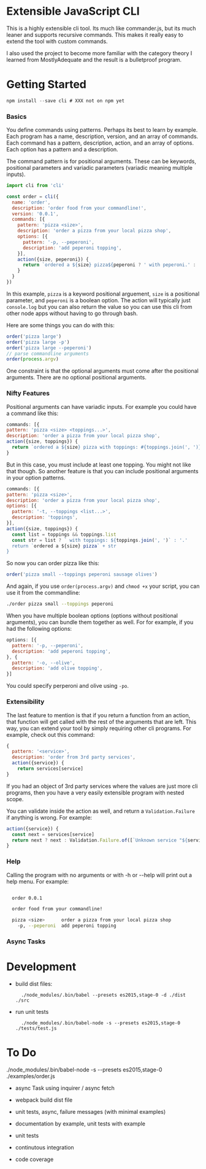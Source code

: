 # Extensible JavaScript CLI

This is a highly extensible cli tool. Its much like commander.js, but its much leaner and supports recursive commands. This makes it really easy to extend the tool with custom commands.

I also used the project to become more familiar with the category theory I learned from MostlyAdequate and the result is a bulletproof program.

# Getting Started

```js
npm install --save cli # XXX not on npm yet
```

### Basics

You define commands using patterns. Perhaps its best to learn by example. Each program has a name, description, version, and an array of commands. Each command has a pattern, description, action, and an array of options. Each option has a pattern and a description.

The command pattern is for positional arguments. These can be keywords, positional parameters and variadic parameters (variadic meaning multiple inputs).

```js
import cli from 'cli'

const order = cli({
  name: 'order',
  description: 'order food from your commandline!',
  version: '0.0.1',
  commands: [{
    pattern: 'pizza <size>',
    description: 'order a pizza from your local pizza shop',
    options: [{
      pattern: '-p, --peperoni',
      description: 'add peperoni topping',
    }],
    action({size, peperoni}) {
      return `ordered a ${size} pizza${peperoni ? ' with peperoni.' : '.'}`
    }
  }
})
```

In this example, `pizza` is a keyword positional arguement, `size` is a positional parameter, and `peperoni` is a boolean option. The action will typically just `console.log` but you can also return the value so you can use this cli from other node apps without having to go through bash.

Here are some things you can do with this:

```js
order('pizza large')
order('pizza large -p')
order('pizza large --peperoni')
// parse commandline arguments
order(process.argv)
```

One constraint is that the optional arguments must come after the positional arguments. There are no optional positional arguments.

### Nifty Features

Positional arguments can have variadic inputs. For example you could have a command like this:

```js
commands: [{
pattern: 'pizza <size> <toppings...>',
description: 'order a pizza from your local pizza shop',
action({size, toppings}) {
  return `ordered a ${size} pizza with toppings: #{toppings.join(', ')}`
}
```

But in this case, you must include at least one topping. You might not like that though. So another feature is that you can include positional arguments in your option patterns.

```js
commands: [{
pattern: 'pizza <size>',
description: 'order a pizza from your local pizza shop',
options: [{
  pattern: '-t, --toppings <list...>',
  description: 'toppings',
}],
action({size, toppings}) {
  const list = toppings && toppings.list
  const str = list ? ` with toppings: ${toppings.join(', ')` : '.'
  return `ordered a ${size} pizza` + str
}
```

So now you can order pizza like this:

```js
order('pizza small --toppings peperoni sausage olives')
```

And again, if you use `order(process.argv)` and `chmod +x` your script, you can use it from the commandline:

```sh
./order pizza small --toppings peperoni
```

When you have multiple boolean options (options without positional arguments), you can bundle them together as well. For for example, if you had the following options:

```js
options: [{
  pattern: '-p, --peperoni',
  description: 'add peperoni topping',
}, {
  pattern: '-o, --olive',
  description: 'add olive topping',
}]
```

You could specify perperoni and olive using `-po`.

### Extensibility

The last feature to mention is that if you return a function from an action, that function will get called with the rest of the arguments that are left. This way, you can extend your tool by simply requiring other cli programs. For example, check out this command:

```js
{
  pattern: '<service>',
  description: 'order from 3rd party services',
  action({service}) {
    return services[service]
}
```

If you had an object of 3rd party services where the values are just more cli programs, then you have a very easily extensible program with nested scope.

You can validate inside the action as well, and return a `Validation.Failure` if anything is wrong. For example:

```js
action({service}) {
  const next = services[service]
  return next ? next : Validation.Failure.of([`Unknown service "${service}".`])
}
```

### Help

Calling the program with no arguments or with -h or --help will print out a help menu. For example:

```sh

  order 0.0.1

  order food from your commandline!

  pizza <size>      order a pizza from your local pizza shop
    -p, --peperoni  add peperoni topping

```

### Async Tasks



# Development

- build dist files:

        ./node_modules/.bin/babel --presets es2015,stage-0 -d ./dist ./src

- run unit tests

        ./node_modules/.bin/babel-node -s --presets es2015,stage-0 ./tests/test.js

# To Do

./node_modules/.bin/babel-node -s --presets es2015,stage-0 ./examples/order.js

- async Task using inquirer / async fetch
- webpack build dist file
- unit tests, async, failure messages (with minimal examples)

- documentation by example, unit tests with example

- unit tests
- continutous integration
- code coverage

